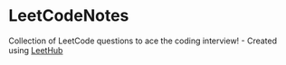 # LeetCodeNotes
Collection of LeetCode questions to ace the coding interview! - Created using [LeetHub](https://github.com/QasimWani/LeetHub)
